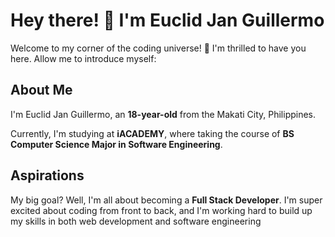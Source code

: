 # Hey there! 👋 I'm Euclid Jan Guillermo

Welcome to my corner of the coding universe! 🌌 I'm thrilled to have you here. Allow me to introduce myself:

## About Me

 I'm Euclid Jan Guillermo, an **18-year-old** from the Makati City, Philippines.

 Currently, I'm studying at **iACADEMY**, where taking the course of **BS Computer Science Major in Software Engineering**. 

## Aspirations

My big goal? Well, I'm all about becoming a **Full Stack Developer**. I'm super excited about coding from front to back, and I'm working hard to build up my skills in both web development and software engineering

